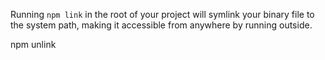 Running `npm link` in the root of your project will symlink your binary file to the system path, making it accessible from anywhere by running outside.

npm unlink
